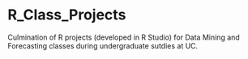 # R_Class_Projects
Culmination of R projects (developed in R Studio) for Data Mining and Forecasting classes during undergraduate sutdies at UC. 
